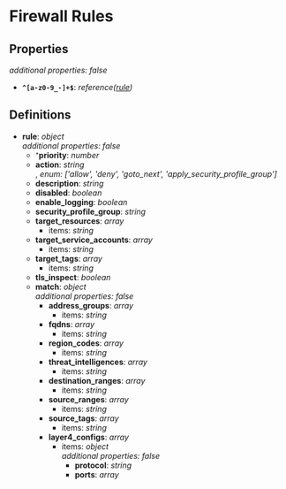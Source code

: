 # Firewall Rules

<!-- markdownlint-disable MD036 -->

## Properties

*additional properties: false*

- **`^[a-z0-9_-]+$`**: *reference([rule](#refs-rule))*

## Definitions

- **rule**<a name="refs-rule"></a>: *object*
  <br>*additional properties: false*
  - ⁺**priority**: *number*
  - **action**: *string*
<br>, *enum: ['allow', 'deny', 'goto_next', 'apply_security_profile_group']*
  - **description**: *string*
  - **disabled**: *boolean*
  - **enable_logging**: *boolean*
  - **security_profile_group**: *string*
  - **target_resources**: *array*
    - items: *string*
  - **target_service_accounts**: *array*
    - items: *string*
  - **target_tags**: *array*
    - items: *string*
  - **tls_inspect**: *boolean*
  - **match**: *object*
    <br>*additional properties: false*
    - **address_groups**: *array*
      - items: *string*
    - **fqdns**: *array*
      - items: *string*
    - **region_codes**: *array*
      - items: *string*
    - **threat_intelligences**: *array*
      - items: *string*
    - **destination_ranges**: *array*
      - items: *string*
    - **source_ranges**: *array*
      - items: *string*
    - **source_tags**: *array*
      - items: *string*
    - **layer4_configs**: *array*
      - items: *object*
        <br>*additional properties: false*
        - **protocol**: *string*
        - **ports**: *array*